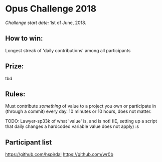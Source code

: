 # Opus Challenge 2018
*Challenge start date:* 1st of June, 2018.

## How to win:
Longest streak of 'daily contributions' among all participants

## Prize: 
tbd

## Rules:
Must contribute *something* of value to a project you own or participate in (through a commit) every day. 10 minutes or 10 hours, does not matter.

TODO: Lawyer-sp33k of what 'value' is, and is not! (IE, setting up a script that daily changes a hardcoded variable value does not apply) :s

## Participant list
https://github.com/hspirdal
https://github.com/wr0b
